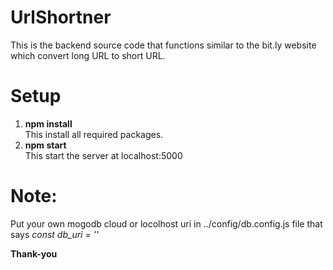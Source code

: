 # UrlShortner
This is the backend source code that functions similar to the bit.ly website which convert long URL to short URL.
# Setup
1. <b>npm install</b><br>
  This install all required packages.
2. <b>npm start</b><br>
  This start the server at localhost:5000
  
# Note:
Put your own mogodb cloud or locolhost uri in ../config/db.config.js file that says <em>const db_uri = '' </em>

<b> Thank-you <b>

